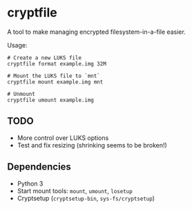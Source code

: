 # cryptfile

A tool to make managing encrypted filesystem-in-a-file easier.

Usage:

    # Create a new LUKS file
    cryptfile format example.img 32M

    # Mount the LUKS file to `mnt`
    cryptfile mount example.img mnt

    # Unmount
    cryptfile umount example.img


## TODO

* More control over LUKS options
* Test and fix resizing (shrinking seems to be broken!)


## Dependencies

* Python 3
* Start mount tools: `mount`, `umount`, `losetup`
* Cryptsetup (`cryptsetup-bin`, `sys-fs/cryptsetup`)
